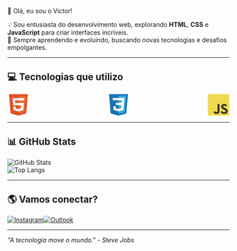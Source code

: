 👋  Olá, eu sou o Victor!

💡 Sou entusiasta do desenvolvimento web, explorando **HTML**, **CSS** e **JavaScript** para criar interfaces incríveis.  
🚀 Sempre aprendendo e evoluindo, buscando novas tecnologias e desafios empolgantes.  

---

## 💻 Tecnologias que utilizo  

<div style="display: flex; justify-content: space-between;">
  <img src="https://raw.githubusercontent.com/devicons/devicon/master/icons/html5/html5-original.svg" width="50px" title="HTML">
  <img src="https://raw.githubusercontent.com/devicons/devicon/master/icons/css3/css3-original.svg" width="50px" title="CSS">
  <img src="https://raw.githubusercontent.com/devicons/devicon/master/icons/javascript/javascript-original.svg" width="50px" title="JavaScript">
</div>

---

## 📊 GitHub Stats  

![GitHub Stats](https://github-readme-stats.vercel.app/api?username=victorborro15&show_icons=true&theme=black)  
![Top Langs](https://github-readme-stats.vercel.app/api/top-langs/?username=victorborro15&layout=compact&theme=black)

---

## 🌎 Vamos conectar?  

[![Instagram](https://img.shields.io/badge/Instagram-E4405F?logo=instagram&logoColor=white)](https://www.instagram.com/victorborro15)[![Outlook](https://img.shields.io/badge/Outlook-0078D4?logo=microsoft-outlook&logoColor=white)](mailto:victorborro15@outlook.com)  

---

*"A tecnologia move o mundo." - Steve Jobs*
